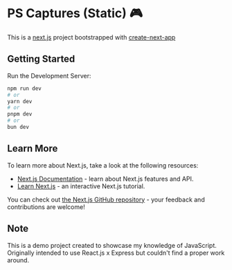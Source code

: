 # PS Captures (Static) 🎮

This is a [next.js](https://nextjs.org/) project bootstrapped with [create-next-app]()

## Getting Started

Run the Development Server:
```bash
npm run dev
# or
yarn dev
# or
pnpm dev
# or
bun dev
```

## Learn More

To learn more about Next.js, take a look at the following resources:

- [Next.js Documentation](https://nextjs.org/docs) - learn about Next.js features and API.
- [Learn Next.js](https://nextjs.org/learn) - an interactive Next.js tutorial.

You can check out [the Next.js GitHub repository](https://github.com/vercel/next.js/) - your feedback and contributions are welcome!


## Note

This is a demo project created to showcase my knowledge of JavaScript. Originally intended to use React.js x Express but couldn't find a proper work around.